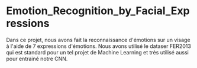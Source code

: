 # Emotion_Recognition_by_Facial_Expressions

Dans ce projet, nous avons fait la reconnaissance d'émotions sur un visage à l'aide de 7 expressions d'émotions. Nous avons utilisé le dataser FER2013 qui est standard pour un tel projet de Machine Learning et très utilisé aussi pour entrainé notre CNN.
